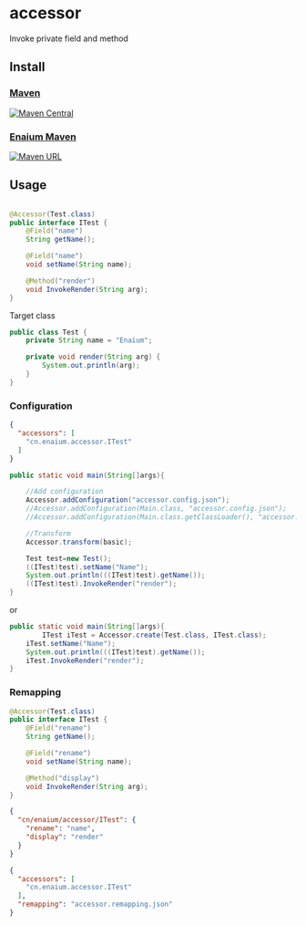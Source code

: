# accessor

Invoke private field and method

## Install

### [Maven](https://repo1.maven.org/maven2/cn/enaium/accessor/)

[![Maven Central](https://img.shields.io/maven-central/v/cn.enaium/accessor?style=flat-square)](https://search.maven.org/artifact/cn.enaium/accessor)

### [Enaium Maven](https://maven.enaium.cn)

[![Maven URL](https://img.shields.io/maven-metadata/v?metadataUrl=https%3A%2F%2Fmaven.enaium.cn%2Fcn%2Fenaium%2Faccessor%2Fmaven-metadata.xml&style=flat-square)](https://maven.enaium.cn)

## Usage

```java

@Accessor(Test.class)
public interface ITest {
    @Field("name")
    String getName();

    @Field("name")
    void setName(String name);

    @Method("render")
    void InvokeRender(String arg);
}
```

Target class

```java
public class Test {
    private String name = "Enaium";

    private void render(String arg) {
        System.out.println(arg);
    }
}
```

### Configuration

```json
{
  "accessors": [
    "cn.enaium.accessor.ITest"
  ]
}
```

```java
public static void main(String[]args){

    //Add configuration
    Accessor.addConfiguration("accessor.config.json");
    //Accessor.addConfiguration(Main.class, "accessor.config.json");
    //Accessor.addConfiguration(Main.class.getClassLoader(), "accessor.config.json");

    //Transform
    Accessor.transform(basic);

    Test test=new Test();
    ((ITest)test).setName("Name");
    System.out.println(((ITest)test).getName());
    ((ITest)test).InvokeRender("render");
}
```

or

```java
public static void main(String[]args){
        ITest iTest = Accessor.create(Test.class, ITest.class);
    iTest.setName("Name");
    System.out.println(((ITest)test).getName());
    iTest.InvokeRender("render");
}
```

### Remapping

```java
@Accessor(Test.class)
public interface ITest {
    @Field("rename")
    String getName();

    @Field("rename")
    void setName(String name);

    @Method("display")
    void InvokeRender(String arg);
}
```

```json
{
  "cn/enaium/accessor/ITest": {
    "rename": "name",
    "display": "render"
  }
}
```

```json
{
  "accessors": [
    "cn.enaium.accessor.ITest"
  ],
  "remapping": "accessor.remapping.json"
}
```